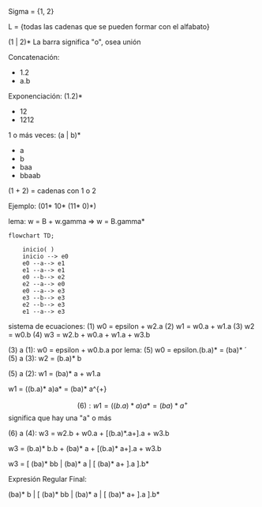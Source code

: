 Sigma = {1, 2}

L = {todas las cadenas que se pueden formar con el alfabato}

(1 | 2)*
La barra significa "o", osea unión

Concatenación: 
- 1.2
- a.b

Exponenciación: (1.2)*
- 12
- 1212

1 o más veces: (a | b)*
- a
- b
- baa
- bbaab

(1 + 2) = cadenas con 1 o 2



Ejemplo: (01* 10* (11* 0)\*)

lema: w = B + w.gamma => w = B.gamma*
```mermaid
flowchart TD;

	inicio( )
	inicio --> e0
	e0 --a--> e1
	e1 --a--> e1
	e0 --b--> e2
	e2 --a--> e0
	e0 --a--> e3
	e3 --b--> e3
	e2 --b--> e3
	e1 --a--> e3
```
sistema de ecuaciones:
(1) w0 = epsilon + w2.a
(2) w1 = w0.a + w1.a
(3) w2 = w0.b
(4) w3 = w2.b + w0.a + w1.a + w3.b

(3) a (1): w0 = epsilon + w0.b.a
por lema:
(5) w0 = epsilon.(b.a)* = (ba)*
´
(5) a (3): w2 = (b.a)* b

(5) a (2): w1 = (ba)* a + w1.a

w1 = ((b.a)* a)a* = (ba)* a^{+}

$$(6): w1 = ((b.a)* a)a* = (ba)* a^{+}$$
significa que hay una "a" o más

(6) a (4): w3 = w2.b + w0.a + [(b.a)*.a+].a + w3.b

w3 = (b.a)* b.b + (ba)* a + [(b.a)* a+].a + w3.b

w3 = [ (ba)* bb | (ba)* a | [ (ba)* a+ ].a ].b*

Expresión Regular Final:

(ba)* b | [ (ba)* bb | (ba)* a | [ (ba)* a+ ].a ].b*

